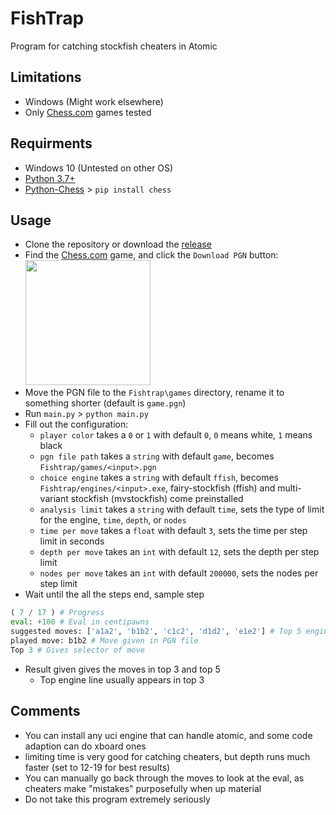 # FishTrap
Program for catching stockfish cheaters in Atomic
## Limitations
 - Windows (Might work elsewhere)
 - Only [Chess.com](Chess.com) games tested
## Requirments
 - Windows 10 (Untested on other OS)
 - [Python 3.7+](https://www.python.org/downloads/)
 - [Python-Chess](https://pypi.org/project/chess/) > `pip install chess`
## Usage
 - Clone the repository or download the [release](https://github.com/Camelpilot33/Fishtrap/releases)
 - Find the [Chess.com](Chess.com) game, and click the `Download PGN` button:\
<img src="https://i.imgur.com/fgXaA65.png" width=200></img>
 - Move the PGN file to the `Fishtrap\games` directory, rename it to something shorter (default is `game.pgn`)
 - Run `main.py` > `python main.py`
 - Fill out the configuration:
   - `player color` takes a `0` or `1` with default `0`, `0` means white, `1` means black
   - `pgn file path` takes a `string` with default `game`, becomes `Fishtrap/games/<input>.pgn`
   - `choice engine` takes a `string` with default `ffish`, becomes `Fishtrap/engines/<input>.exe`, fairy-stockfish (ffish) and multi-variant stockfish (mvstockfish) come preinstalled
   - `analysis limit` takes a `string` with default `time`, sets the type of limit for the engine, `time`, `depth`, or `nodes`
   - `time per move` takes a `float` with default `3`, sets the time per step limit in seconds
   - `depth per move` takes an `int` with default `12`, sets the depth per step limit
   - `nodes per move` takes an `int` with default `200000`, sets the nodes per step limit
 - Wait until the all the steps end, sample step
```python
( 7 / 17 ) # Progress
eval: +100 # Eval in centipawns
suggested moves: ['a1a2', 'b1b2', 'c1c2', 'd1d2', 'e1e2'] # Top 5 engine moves, left to right, in UCI Protocol notation
played move: b1b2 # Move given in PGN file
Top 3 # Gives selector of move
```
 - Result given gives the moves in top 3 and top 5
   - Top engine line usually appears in top 3
## Comments
 - You can install any uci engine that can handle atomic, and some code adaption can do xboard ones
 - limiting time is very good for catching cheaters, but depth runs much faster (set to 12-19 for best results)
 - You can manually go back through the moves to look at the eval, as cheaters make "mistakes" purposefully when up material
 - Do not take this program extremely seriously